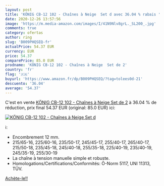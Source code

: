 ```yaml
---
layout: post
title: 'KÖNIG CB-12 102 - Chaînes à Neige  Set d avec 36.04 % rabais '
date: 2020-12-26 13:57:56
image: 'https://m.media-amazon.com/images/I/41N9Nlv8grL._SL200_.jpg'
comments: true
category: ofertas
author: ring
slug: 'B009PHQSEQ-fr'
actualPrice: 54.37 EUR
currency: EUR
price: 54.37
comparePrice: 85.0 EUR
prodname: 'KÖNIG CB-12 102 - Chaînes à Neige  Set de 2'
country: 'fr'
flag: '🇫🇷'
buyurl: 'https://www.amazon.fr/dp/B009PHQSEQ/?tag=tolees0d-21'
descuento: '36.04'
average: '54.37'
---
```


C'est en vente [KÖNIG CB-12 102 - Chaînes à Neige  Set de 2](https://www.amazon.fr/dp/B009PHQSEQ/?tag=tolees0d-21)  à  36.04 % de réduction, prix final  54.37 EUR (original: 85.0 EUR) ici:

[![KÖNIG CB-12 102 - Chaînes à Neige  Set d](https://m.media-amazon.com/images/I/41N9Nlv8grL._SL200_.jpg)](https://www.amazon.fr/dp/B009PHQSEQ/?tag=tolees0d-21)

ℹ️:

- Encombrement 12 mm.
- 215/65-16, 225/60-16, 235/50-17, 245/45-17, 255/40-17, 265/40-17, 215/50-18, 235/45-18, 245/40-18, 255/35-18, 225/40-19, 235/40-19, 245/35-19, 255/30-19
- La chaîne à tension manuelle simple et robuste.
- Homologations/Certifications/Conformités: Ö-Norm 5117, UNI 11313, TÜV.

[Achète-le!!](https://www.amazon.fr/dp/B009PHQSEQ/?tag=tolees0d-21)
